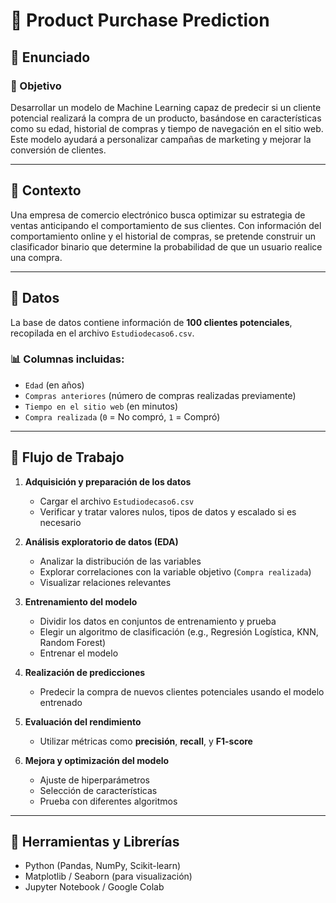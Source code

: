# 🛒 Product Purchase Prediction

## 📝 Enunciado

### 🎯 Objetivo

Desarrollar un modelo de Machine Learning capaz de predecir si un cliente potencial realizará la compra de un producto, basándose en características como su edad, historial de compras y tiempo de navegación en el sitio web. Este modelo ayudará a personalizar campañas de marketing y mejorar la conversión de clientes.

---

## 🧠 Contexto

Una empresa de comercio electrónico busca optimizar su estrategia de ventas anticipando el comportamiento de sus clientes. Con información del comportamiento online y el historial de compras, se pretende construir un clasificador binario que determine la probabilidad de que un usuario realice una compra.

---

## 📁 Datos

La base de datos contiene información de **100 clientes potenciales**, recopilada en el archivo `Estudiodecaso6.csv`.

### 📊 Columnas incluidas:

- `Edad` (en años)  
- `Compras anteriores` (número de compras realizadas previamente)  
- `Tiempo en el sitio web` (en minutos)  
- `Compra realizada` (`0` = No compró, `1` = Compró)

---

## 🔄 Flujo de Trabajo

1. **Adquisición y preparación de los datos**  
   - Cargar el archivo `Estudiodecaso6.csv`
   - Verificar y tratar valores nulos, tipos de datos y escalado si es necesario

2. **Análisis exploratorio de datos (EDA)**  
   - Analizar la distribución de las variables
   - Explorar correlaciones con la variable objetivo (`Compra realizada`)
   - Visualizar relaciones relevantes

3. **Entrenamiento del modelo**  
   - Dividir los datos en conjuntos de entrenamiento y prueba  
   - Elegir un algoritmo de clasificación (e.g., Regresión Logística, KNN, Random Forest)  
   - Entrenar el modelo

4. **Realización de predicciones**  
   - Predecir la compra de nuevos clientes potenciales usando el modelo entrenado

5. **Evaluación del rendimiento**  
   - Utilizar métricas como **precisión**, **recall**, y **F1-score**

6. **Mejora y optimización del modelo**  
   - Ajuste de hiperparámetros  
   - Selección de características  
   - Prueba con diferentes algoritmos

---

## 🧰 Herramientas y Librerías

- Python (Pandas, NumPy, Scikit-learn)
- Matplotlib / Seaborn (para visualización)
- Jupyter Notebook / Google Colab


